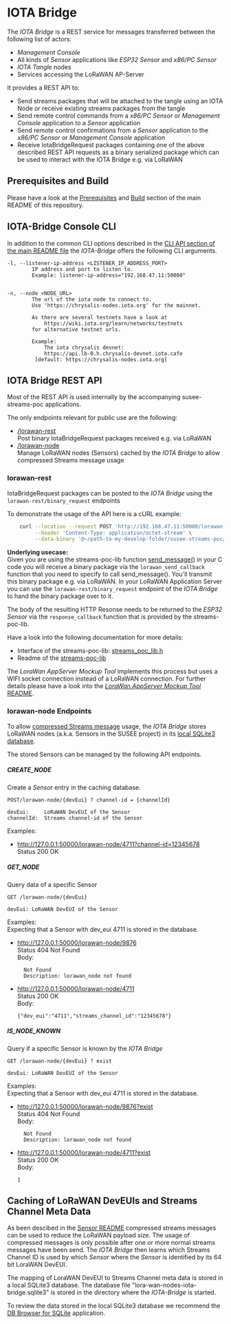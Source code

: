 # IOTA Bridge

The *IOTA Bridge* is a REST service for messages transferred between the following list of actors:

* *Management Console*
* All kinds of *Sensor* applications like *ESP32 Sensor* and *x86/PC Sensor*
* *IOTA Tangle* nodes
* Services accessing the LoRaWAN AP-Server

It provides a REST API to:
* Send streams packages that will be attached to the tangle using an IOTA Node
  or receive existing streams packages from the tangle
* Send remote control commands from a *x86/PC Sensor* or *Management Console*
  application to a *Sensor* application
* Send remote control confirmations from a *Sensor* application to the *x86/PC Sensor*
  or *Management Console* application
* Receive IotaBridgeRequest packages containing one of the above described REST API requests as
  a binary serialized package which can be used to interact with the IOTA Bridge e.g. via LoRaWAN

## Prerequisites and Build
Please have a look at the [Prerequisites](../README.md#prerequisites)
and [Build](../README.md#build) section of the main README of this repository.

## IOTA-Bridge Console CLI

In addition to the common CLI options described in the
[CLI API section of the main README file](../README.md#common-cli-options-and-io-files)
the *IOTA-Bridge* offers the following CLI arguments.

    -l, --listener-ip-address <LISTENER_IP_ADDRESS_PORT>
            IP address and port to listen to.
            Example: listener-ip-address="192.168.47.11:50000"
            

    -n, --node <NODE_URL>
            The url of the iota node to connect to.
            Use 'https://chrysalis-nodes.iota.org' for the mainnet.
            
            As there are several testnets have a look at
                https://wiki.iota.org/learn/networks/testnets
            for alternative testnet urls.
            
            Example:
                The iota chrysalis devnet:
                https://api.lb-0.h.chrysalis-devnet.iota.cafe
             [default: https://chrysalis-nodes.iota.org]
            
## IOTA Bridge REST API

Most of the REST API is used internally by the accompanying susee-streams-poc applications.

The only endpoints relevant for public use are the following:

* <a href="#lorawan-rest">/lorawan-rest</a> <br>
  Post binary IotaBridgeRequest packages received e.g. via LoRaWAN
* <a href="#lorawan-node">/lorawan-node</a> <br>
  Manage LoRaWAN nodes (Sensors) cached by the *IOTA Bridge* to allow compressed Streams message usage

### lorawan-rest

IotaBridgeRequest packages can be posted to the *IOTA Bridge* using the `lorawan-rest/binary_request` endpoints

To demonstrate the usage of the API here is a cURL example:
```bash
    curl --location --request POST 'http://192.168.47.11:50000/lorawan-rest/binary_request?deveui=4711' \
         --header 'Content-Type: application/octet-stream' \
         --data-binary '@~/path-to-my-develop-folder/susee-streams-poc/test/iota-bridge/request_parts.bin'
```

**Underlying usecase:**<br>
Given you are using the streams-poc-lib function
[send_message()](../sensor/streams-poc-lib/components/streams-poc-lib/include/streams_poc_lib.h)
in your C code you will receive a binary package via the `lorawan_send_callback` function that you need
to specify to call send_message(). You'll transmit this binary package e.g. via LoRaWAN. In your LoRaWAN Application
Server you can use the `lorawan-rest/binary_request` endpoint of the *IOTA Bridge* to hand the binary package over to it. 

The body of the resulting HTTP Resonse needs to be returned to the *ESP32 Sensor* via the `response_callback`
function that is provided by the streams-poc-lib.

Have a look into the following documentation for more details:

* Interface of the streams-poc-lib: 
  [streams_poc_lib.h](../sensor/streams-poc-lib/components/streams-poc-lib/include/streams_poc_lib.h)
* Readme of the [streams-poc-lib](../sensor/streams-poc-lib/README.md)

The *LoraWan AppServer Mockup Tool* implements this process but uses a WIFI
socket connection instead of a LoRaWAN connection. For further details please
have a look into the
[*LoraWan AppServer Mockup Tool* README](../lora-app-srv-mock/README.md).

### lorawan-node Endpoints
To allow [compressed Streams message](../sensor/README.md#deveuis-and-compressed-streams-messages)
usage, the *IOTA Bridge* stores LoRaWAN nodes (a.k.a. Sensors in the SUSEE project)
in its <a href="#caching-of-lorawan-deveuis-and-streams-channel-meta-data">local SQLite3 database</a>.

The stored Sensors can be managed by the following API endpoints.

##### CREATE_NODE
Create a *Sensor* entry in the caching database.

    POST/lorawan-node/{devEui} ? channel-id = {channelId}

    devEui:     LoRaWAN DevEUI of the Sensor
    channelId:  Streams channel-id of the Sensor

Examples:<br>

* http://127.0.0.1:50000/lorawan-node/4711?channel-id=12345678 <br>
  Status 200 OK
  
##### GET_NODE
Query data of a specific Sensor

    GET /lorawan-node/{devEui}
    
    devEui: LoRaWAN DevEUI of the Sensor
    
Examples:<br>
Expecting that a Sensor with dev_eui 4711 is stored in the database.

* http://127.0.0.1:50000/lorawan-node/9876 <br>
  Status 404 Not Found<br>
  Body:
  
        Not Found
        Description: lorawan_node not found
  
* http://127.0.0.1:50000/lorawan-node/4711 <br>
  Status 200 OK<br>
  Body:
  
      {"dev_eui":"4711","streams_channel_id":"12345678"}
  
##### IS_NODE_KNOWN
Query if a specific Sensor is known by the *IOTA Bridge*

    GET /lorawan-node/{devEui} ? exist
    
    devEui: LoRaWAN DevEUI of the Sensor
    
Examples:<br>
Expecting that a Sensor with dev_eui 4711 is stored in the database.

* http://127.0.0.1:50000/lorawan-node/9876?exist <br>
  Status 404 Not Found<br>
  Body:
  
        Not Found
        Description: lorawan_node not found
  
* http://127.0.0.1:50000/lorawan-node/4711?exist <br>
  Status 200 OK<br>
  Body:
  
      1

## Caching of LoRaWAN DevEUIs and Streams Channel Meta Data

As been descibed in the
[Sensor README](../sensor/README.md#deveuis-and-compressed-streams-messages)
compressed streams messages can be used to
reduce the LoRaWAN payload size.
The usage of compressed messages is only possible after one or more normal streams messages have
been send. The *IOTA Bridge* then learns which Streams Channel ID is used
by which *Sensor* where the *Sensor* is identified by its 64 bit LoraWAN DevEUI.

The mapping of LoraWAN DevEUI to Streams Channel meta data is stored in a local SQLite3 database.
The database file "lora-wan-nodes-iota-bridge.sqlite3" is stored in the directory where the
*IOTA-Bridge* is started.

To review the data stored in the local SQLite3 database we recommend the
[DB Browser for SQLite](https://sqlitebrowser.org/) application.